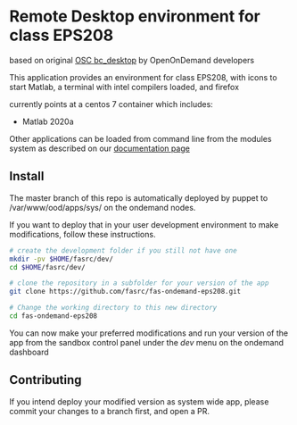 # Remote Desktop environment for class EPS208
based on original [OSC bc_desktop](https://github.com/OSC/bc_desktop) by OpenOnDemand developers 

This application provides an environment for class EPS208, with icons to start Matlab, a terminal with intel compilers loaded, and firefox

currently points at a centos 7 container which includes:
   - Matlab 2020a

Other applications can be loaded from command line from the modules system as described on our [documentation page](https://docs.rc.fas.harvard.edu/kb/modules-intro/)

## Install

The master branch of this repo is automatically deployed by puppet to /var/www/ood/apps/sys/ on the ondemand nodes.

If you want to deploy that in your user development environment to make modifications, follow these instructions.

```sh
# create the development folder if you still not have one
mkdir -pv $HOME/fasrc/dev/
cd $HOME/fasrc/dev/

# clone the repository in a subfolder for your version of the app
git clone https://github.com/fasrc/fas-ondemand-eps208.git

# Change the working directory to this new directory
cd fas-ondemand-eps208
```
You can now make your preferred modifications and run your version of the app from the sandbox control panel under the
*dev* menu on the ondemand dashboard

## Contributing

If you intend deploy your modified version as system wide app, please commit your changes to a branch first, and open a PR.
